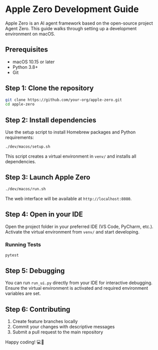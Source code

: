 # Apple Zero Development Guide

Apple Zero is an AI agent framework based on the open-source project Agent Zero. This guide walks through setting up a development environment on macOS.

## Prerequisites
- macOS 10.15 or later
- Python 3.8+
- Git

## Step 1: Clone the repository
```bash
git clone https://github.com/your-org/apple-zero.git
cd apple-zero
```

## Step 2: Install dependencies
Use the setup script to install Homebrew packages and Python requirements:
```bash
./dev/macos/setup.sh
```
This script creates a virtual environment in `venv/` and installs all dependencies.

## Step 3: Launch Apple Zero
```bash
./dev/macos/run.sh
```
The web interface will be available at `http://localhost:8080`.

## Step 4: Open in your IDE
Open the project folder in your preferred IDE (VS Code, PyCharm, etc.). Activate the virtual environment from `venv/` and start developing.

### Running Tests
```bash
pytest
```

## Step 5: Debugging
You can run `run_ui.py` directly from your IDE for interactive debugging. Ensure the virtual environment is activated and required environment variables are set.

## Step 6: Contributing
1. Create feature branches locally
2. Commit your changes with descriptive messages
3. Submit a pull request to the main repository

Happy coding! 💻🍎
